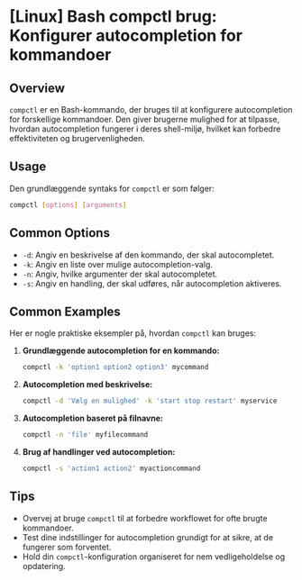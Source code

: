 # [Linux] Bash compctl brug: Konfigurer autocompletion for kommandoer

## Overview
`compctl` er en Bash-kommando, der bruges til at konfigurere autocompletion for forskellige kommandoer. Den giver brugerne mulighed for at tilpasse, hvordan autocompletion fungerer i deres shell-miljø, hvilket kan forbedre effektiviteten og brugervenligheden.

## Usage
Den grundlæggende syntaks for `compctl` er som følger:

```bash
compctl [options] [arguments]
```

## Common Options
- `-d`: Angiv en beskrivelse af den kommando, der skal autocompletet.
- `-k`: Angiv en liste over mulige autocompletion-valg.
- `-n`: Angiv, hvilke argumenter der skal autocompletet.
- `-s`: Angiv en handling, der skal udføres, når autocompletion aktiveres.

## Common Examples
Her er nogle praktiske eksempler på, hvordan `compctl` kan bruges:

1. **Grundlæggende autocompletion for en kommando:**
   ```bash
   compctl -k 'option1 option2 option3' mycommand
   ```

2. **Autocompletion med beskrivelse:**
   ```bash
   compctl -d 'Vælg en mulighed' -k 'start stop restart' myservice
   ```

3. **Autocompletion baseret på filnavne:**
   ```bash
   compctl -n 'file' myfilecommand
   ```

4. **Brug af handlinger ved autocompletion:**
   ```bash
   compctl -s 'action1 action2' myactioncommand
   ```

## Tips
- Overvej at bruge `compctl` til at forbedre workflowet for ofte brugte kommandoer.
- Test dine indstillinger for autocompletion grundigt for at sikre, at de fungerer som forventet.
- Hold din `compctl`-konfiguration organiseret for nem vedligeholdelse og opdatering.